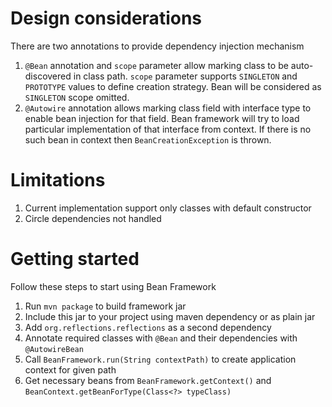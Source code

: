 
# Design considerations
There are two annotations to provide dependency injection mechanism
1) `@Bean` annotation and `scope` parameter allow marking class to be auto-discovered in class
path. `scope` parameter supports `SINGLETON` and `PROTOTYPE` values to define creation strategy.
Bean will be considered as `SINGLETON` scope omitted.
2) `@Autowire` annotation allows marking class field with interface type to enable bean injection for that field.
Bean framework will try to load particular implementation of that interface from context. If there is no such
bean in context then `BeanCreationException` is thrown.

# Limitations
1) Current implementation support only classes with default constructor
2) Circle dependencies not handled

# Getting started
Follow these steps to start using Bean Framework
1) Run `mvn package` to build framework jar
2) Include this jar to your project using maven dependency or as plain jar
3) Add `org.reflections.reflections` as a second dependency
4) Annotate required classes with `@Bean` and their dependencies with `@AutowireBean`
5) Call `BeanFramework.run(String contextPath)` to create application context for given path
6) Get necessary beans from `BeanFramework.getContext()` and `BeanContext.getBeanForType(Class<?> typeClass)`